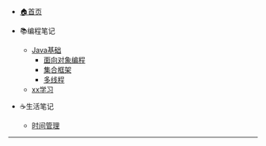 - [🏠首页](README.md)

- 📚编程笔记
  - [Java基础](Java.md)
    - [面向对象编程](java/oop.md)
    - [集合框架](java/collection.md)
    - [多线程](java/thread.md)
  - [xx学习](frontend.md)

- ☕生活笔记
  - [时间管理](life/time-management.md)

---
